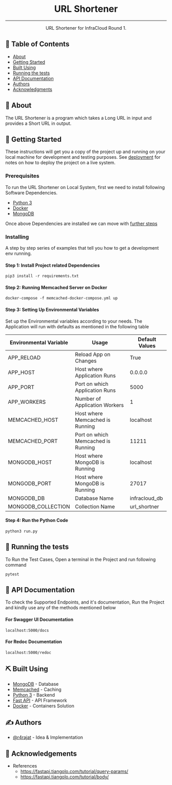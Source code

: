<h1 align="center">URL Shortener</h1>

---

<p align="center"> URL Shortener for InfraCloud Round 1.
    <br> 
</p>

## 📝 Table of Contents

- [About](#about)
- [Getting Started](#getting_started)
- [Built Using](#built_using)
- [Running the tests](#tests)
- [API Documentation](#usage)
- [Authors](#authors)
- [Acknowledgments](#acknowledgement)

## 🧐 About <a name = "about"></a>

The URL Shortener is a program which takes a Long URL in input and provides a Short URL in output. 

## 🏁 Getting Started <a name = "getting_started"></a>

These instructions will get you a copy of the project up and running on your local machine for development and testing purposes. See [deployment](#deployment) for notes on how to deploy the project on a live system.

### Prerequisites

To run the URL Shortener on Local System, first we need to install following Software Dependencies.

- [Python 3](https://www.python.org/downloads/)
- [Docker](https://docs.docker.com/get-docker/)
- [MongoDB](https://www.mongodb.com/try/download/community)

Once above Dependencies are installed we can move with [further steps](#installing)

### Installing <a name = "installing"></a>

A step by step series of examples that tell you how to get a development env running.

#### Step 1: Install Project related Dependencies
```
pip3 install -r requirements.txt
```

#### Step 2: Running Memcached Server on Docker
```
docker-compose -f memcached-docker-compose.yml up
```

#### Step 3: Setting Up Environmental Variables

Set up the Environmental variables according to your needs. The Application will run with defaults as mentioned in the following table

| Environmental Variable | Usage                              | Default Values |
|------------------------|------------------------------------|----------------|
| APP_RELOAD             | Reload App on Changes              | True           |
| APP_HOST               | Host where Application Runs        | 0.0.0.0        |
| APP_PORT               | Port on which Application Runs     | 5000           |
| APP_WORKERS            | Number of Application Workers      | 1              |
| MEMCACHED_HOST         | Host where Memcached is Running    | localhost      |
| MEMCACHED_PORT         | Port on which Memcached is Running | 11211          |
| MONGODB_HOST           | Host where MongoDB is Running      | localhost      |
| MONGODB_PORT           | Host where MongoDB is Running      | 27017          |
| MONGODB_DB             | Database Name                      | infracloud_db  |
| MONGODB_COLLECTION     | Collection Name                    | url_shortner   |



#### Step 4: Run the Python Code
```
python3 run.py
```

## 🔧 Running the tests <a name = "tests"></a>

To Run the Test Cases, Open a terminal in the Project and run following command
```
pytest
```

## 📃 API Documentation <a name="usage"></a>
To check the Supported Endpoints, and it's documentation, Run the Project and kindly use any of the methods mentioned below

#### For Swagger UI Documentation
```
localhost:5000/docs
```

#### For Redoc Documentation
```
localhost:5000/redoc
```

## ⛏️ Built Using <a name = "built_using"></a>

- [MongoDB](https://www.mongodb.com/) - Database
- [Memcached](https://memcached.org/) - Caching
- [Python 3](https://www.python.org/) - Backend
- [Fast API](https://fastapi.tiangolo.com/) - API Framework
- [Docker](https://www.docker.com/) - Containers Solution

## ✍️ Authors <a name = "authors"></a>

- [@r4rajat](https://github.com/r4rajat) - Idea & Implementation

## 🎉 Acknowledgements <a name = "acknowledgement"></a>

- References
  - https://fastapi.tiangolo.com/tutorial/query-params/
  - https://fastapi.tiangolo.com/tutorial/body/
